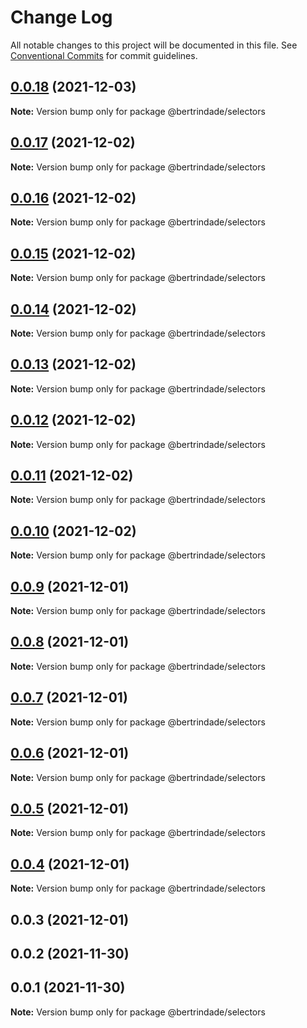 # Change Log

All notable changes to this project will be documented in this file.
See [Conventional Commits](https://conventionalcommits.org) for commit guidelines.

## [0.0.18](https://github.com/berTrindade/lerna/compare/@bertrindade/selectors@0.0.17...@bertrindade/selectors@0.0.18) (2021-12-03)

**Note:** Version bump only for package @bertrindade/selectors





## [0.0.17](https://github.com/berTrindade/lerna/compare/@bertrindade/selectors@0.0.16...@bertrindade/selectors@0.0.17) (2021-12-02)

**Note:** Version bump only for package @bertrindade/selectors





## [0.0.16](https://github.com/berTrindade/lerna/compare/@bertrindade/selectors@0.0.15...@bertrindade/selectors@0.0.16) (2021-12-02)

**Note:** Version bump only for package @bertrindade/selectors





## [0.0.15](https://github.com/berTrindade/lerna/compare/@bertrindade/selectors@0.0.14...@bertrindade/selectors@0.0.15) (2021-12-02)

**Note:** Version bump only for package @bertrindade/selectors





## [0.0.14](https://github.com/berTrindade/lerna/compare/@bertrindade/selectors@0.0.13...@bertrindade/selectors@0.0.14) (2021-12-02)

**Note:** Version bump only for package @bertrindade/selectors





## [0.0.13](https://github.com/berTrindade/lerna/compare/@bertrindade/selectors@0.0.12...@bertrindade/selectors@0.0.13) (2021-12-02)

**Note:** Version bump only for package @bertrindade/selectors





## [0.0.12](https://github.com/berTrindade/lerna/compare/@bertrindade/selectors@0.0.11...@bertrindade/selectors@0.0.12) (2021-12-02)

**Note:** Version bump only for package @bertrindade/selectors





## [0.0.11](https://github.com/berTrindade/lerna/compare/@bertrindade/selectors@0.0.10...@bertrindade/selectors@0.0.11) (2021-12-02)

**Note:** Version bump only for package @bertrindade/selectors





## [0.0.10](https://github.com/berTrindade/lerna/compare/@bertrindade/selectors@0.0.9...@bertrindade/selectors@0.0.10) (2021-12-02)

**Note:** Version bump only for package @bertrindade/selectors





## [0.0.9](https://github.com/berTrindade/lerna/compare/@bertrindade/selectors@0.0.8...@bertrindade/selectors@0.0.9) (2021-12-01)

**Note:** Version bump only for package @bertrindade/selectors





## [0.0.8](https://github.com/berTrindade/lerna/compare/@bertrindade/selectors@0.0.7...@bertrindade/selectors@0.0.8) (2021-12-01)

**Note:** Version bump only for package @bertrindade/selectors





## [0.0.7](https://github.com/berTrindade/lerna/compare/@bertrindade/selectors@0.0.6...@bertrindade/selectors@0.0.7) (2021-12-01)

**Note:** Version bump only for package @bertrindade/selectors





## [0.0.6](https://github.com/berTrindade/lerna/compare/@bertrindade/selectors@0.0.5...@bertrindade/selectors@0.0.6) (2021-12-01)

**Note:** Version bump only for package @bertrindade/selectors





## [0.0.5](https://github.com/berTrindade/lerna/compare/@bertrindade/selectors@0.0.4...@bertrindade/selectors@0.0.5) (2021-12-01)

**Note:** Version bump only for package @bertrindade/selectors





## [0.0.4](https://github.com/berTrindade/lerna/compare/@bertrindade/selectors@0.0.3...@bertrindade/selectors@0.0.4) (2021-12-01)

**Note:** Version bump only for package @bertrindade/selectors





## 0.0.3 (2021-12-01)



## 0.0.2 (2021-11-30)



## 0.0.1 (2021-11-30)

**Note:** Version bump only for package @bertrindade/selectors
